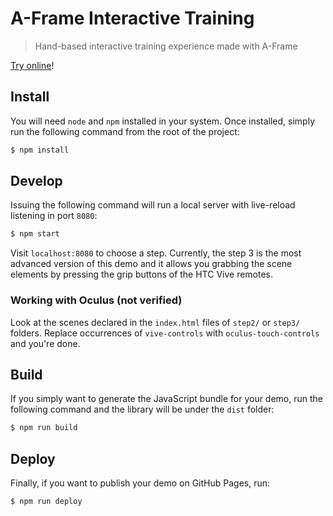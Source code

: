 # A-Frame Interactive Training
> Hand-based interactive training experience made with A-Frame

[Try online](https://github.com/delapuente/aframe-interactive-training)!

## Install
You will need `node` and `npm` installed in your system. Once installed, simply run the following command from the root of the project:

```bash
$ npm install
```

## Develop
Issuing the following command will run a local server with live-reload listening in port `8080`:

```bash
$ npm start
```

Visit `localhost:8080` to choose a step. Currently, the step 3 is the most advanced version of this demo and it allows you grabbing the scene elements by pressing the grip buttons of the HTC Vive remotes.

### Working with Oculus (not verified)
Look at the scenes declared in the `index.html` files of `step2/` or `step3/` folders. Replace occurrences of `vive-controls` with `oculus-touch-controls` and you're done.

## Build
If you simply want to generate the JavaScript bundle for your demo, run the following command and the library will be under the `dist` folder:

```bash
$ npm run build
```

## Deploy
Finally, if you want to publish your demo on GitHub Pages, run:

```bash
$ npm run deploy
```
